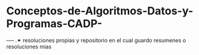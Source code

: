 # Conceptos-de-Algoritmos-Datos-y-Programas-CADP-
── .✦ resoluciones propias y repositorio en el cual guardo resumenes o resoluciones mias
